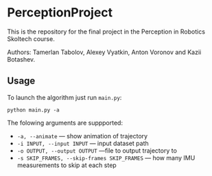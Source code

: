 # PerceptionProject
This is the repository for the final project in the Perception in Robotics Skoltech course.

Authors: Tamerlan Tabolov, Alexey Vyatkin, Anton Voronov and Kazii Botashev. 

## Usage
To launch the algorithm just run `main.py`:
```
python main.py -a
```
The folowing arguments are suppported:
* `-a, --animate` — show animation of trajectory
* `-i INPUT, --input INPUT` — input dataset path
* `-o OUTPUT, --output OUTPUT` —file to output trajectory to
* `-s SKIP_FRAMES, --skip-frames SKIP_FRAMES` — how many IMU measurements to skip at each step 
